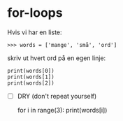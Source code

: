 # for-loops

Hvis vi har en liste:

    >>> words = ['mange', 'små', 'ord']
    
skriv ut hvert ord på en egen linje:

    print(words[0])
    print(words[1])
    print(words[2])
    
- [ ] DRY (don't repeat yourself)

    for i in range(3):
        print(words[i])
        
        
